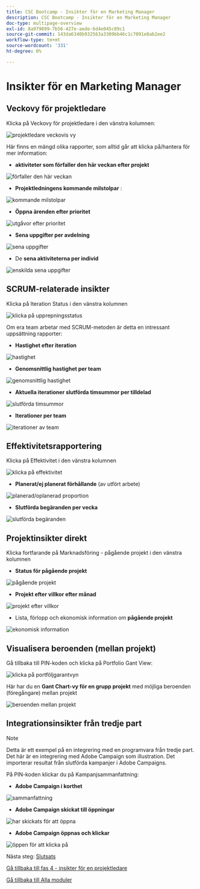 ```yaml
---
title: CSC Bootcamp - Insikter för en Marketing Manager
description: CSC Bootcamp - Insikter för en Marketing Manager
doc-type: multipage-overview
exl-id: 8a979899-7b56-427e-aede-6d4e045c89c1
source-git-commit: 143da6340b932563a3309bb46c1c7091e0ab2ee2
workflow-type: tm+mt
source-wordcount: '331'
ht-degree: 0%

---
```


# Insikter för en Marketing Manager

## Veckovy för projektledare

Klicka på Veckovy för projektledare i den vänstra kolumnen:

![projektledare veckovis vy](./images/weekly-view.png)

Här finns en mängd olika rapporter, som alltid går att klicka på/hantera för mer information:

- **aktiviteter som förfaller den här veckan efter projekt**

![förfaller den här veckan](./images/tasks-due.png)

- **Projektledningens kommande milstolpar** :

![kommande milstolpar](./images/upcoming-milestones.png)

- **Öppna ärenden efter prioritet**

![utgåvor efter prioritet](./images/open-issues.png)

- **Sena uppgifter per avdelning**

![sena uppgifter](./images/late-tasks.png)

- De **sena aktiviteterna per individ**

![enskilda sena uppgifter](./images/individual-late-tasks.png)

## SCRUM-relaterade insikter

Klicka på Iteration Status i den vänstra kolumnen

![klicka på upprepningsstatus](./images/iteration-status.png)

Om era team arbetar med SCRUM-metoden är detta en intressant uppsättning rapporter:

- **Hastighet efter iteration**

![hastighet](./images/velocity.png)

- **Genomsnittlig hastighet per team**

![genomsnittlig hastighet](./images/average-velocity.png)

- **Aktuella iterationer slutförda timsummor per tilldelad**

![slutförda timsummor](./images/iteration-status.png)

- **Iterationer per team**

![iterationer av team](./images/iterations-by-team.png)

## Effektivitetsrapportering

Klicka på Effektivitet i den vänstra kolumnen

![klicka på effektivitet](./images/efficiency.png)

- **Planerat/ej planerat förhållande** (av utfört arbete)

![planerad/oplanerad proportion](./images/planned-unplanned.png)

- **Slutförda begäranden per vecka**

![slutförda begäranden](./images/completed-requests.png)

## Projektinsikter direkt

Klicka fortfarande på Marknadsföring - pågående projekt i den vänstra kolumnen

- **Status för pågående projekt**

![pågående projekt](./images/inflight-projects.png)

- **Projekt efter villkor efter månad**

![projekt efter villkor](./images/project-by-condition.png)

- Lista, förlopp och ekonomisk information om **pågående projekt**

![ekonomisk information](./images/inflights-projects.png)

## Visualisera beroenden (mellan projekt)

Gå tillbaka till PIN-koden och klicka på Portfolio Gant View:

![klicka på portföljgarantvyn](./images/gant-view.png)

Här har du en **Gant Chart-vy för en grupp projekt** med möjliga beroenden (föregångare) mellan projekt

![beroenden mellan projekt](./images/gant-chart.png)

## Integrationsinsikter från tredje part

>[!NOTE]
>
> Detta är ett exempel på en integrering med en programvara från tredje part. Det här är en integrering med Adobe Campaign som illustration. Det importerar resultat från slutförda kampanjer i Adobe Campaigns.

På PIN-koden klickar du på Kampanjsammanfattning:

- **Adobe Campaign i korthet**

![sammanfattning](./images/campaign-summary.png)

- **Adobe Campaign skickat till öppningar**

![har skickats för att öppna](./images/sent-to-open.png)

- **Adobe Campaign öppnas och klickar**

![öppen för att klicka på](./images/open-to-click.png)

Nästa steg: [Slutsats](../../conclusion.md)

[Gå tillbaka till fas 4 - insikter för en projektledare](./project-manager.md)

[Gå tillbaka till Alla moduler](../../overview.md)
